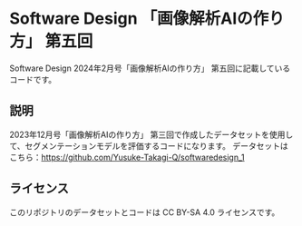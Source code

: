 # Software Design 「画像解析AIの作り方」 第五回
Software Design 2024年2月号「画像解析AIの作り方」 第五回に記載しているコードです。

## 説明
 2023年12月号「画像解析AIの作り方」 第三回で作成したデータセットを使用して、セグメンテーションモデルを評価するコードになります。
 データセットはこちら：https://github.com/Yusuke-Takagi-Q/softwaredesign_1

## ライセンス
このリポジトリのデータセットとコードは CC BY-SA 4.0 ライセンスです。
